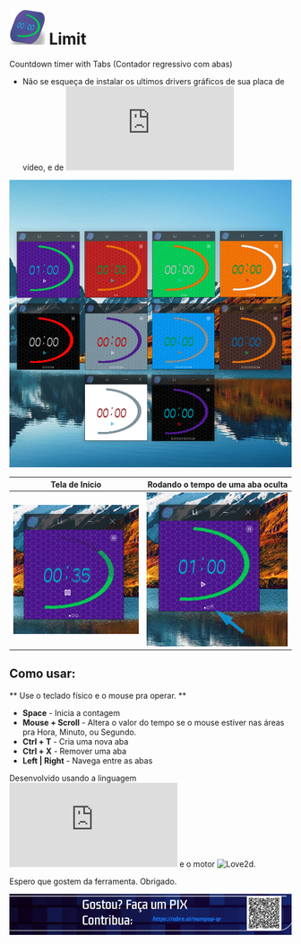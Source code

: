 # <img src="https://raw.githubusercontent.com/andryeltj/limit/main/res/limit512.png" width="64" height="64" /> Limit

Countdown timer with Tabs
(Contador regressivo com abas)

* Não se esqueça de instalar os ultimos drivers gráficos de sua placa de vídeo, e de ![instalar o Lua no Windows](https://terminalroot.com.br/2022/07/lua-windows.html)

![300x256](https://raw.githubusercontent.com/andryeltj/limit/main/shots/tabsColor.png)

| Tela de Inicio | Rodando o tempo de uma aba oculta |
| ------------- | -------------:|
| ![300x256](https://raw.githubusercontent.com/andryeltj/limit/main/shots/running.png) | ![300x256](https://raw.githubusercontent.com/andryeltj/limit/main/shots/runInBackground.png) |


## Como usar:
 ** Use o teclado físico e o mouse pra operar. **
 - **Space**		-	Inicia a contagem
 - **Mouse + Scroll**		-	Altera o valor do tempo se o mouse estiver nas áreas pra Hora, Minuto, ou Segundo.
 - **Ctrl + T**		-	Cria uma nova aba
 - **Ctrl + X**		-	Remover uma aba
 - **Left | Right**	-	Navega entre as abas

Desenvolvido usando a linguagem ![Lua](https://www.lua.org/docs.html) e o motor ![Love2d](https://love2d.org/).

Espero que gostem da ferramenta.
Obrigado.


 [![Gostou? Contribua](https://raw.githubusercontent.com/andryeltj/NumPop/main/res/PIX-NumPop.png)](https://abre.ai/numpop-qr)
